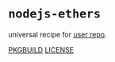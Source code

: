 # `nodejs-ethers`

universal recipe for [user repo](../themartiancompany/ur).

[PKGBUILD](PKGBUILD)
[LICENSE](COPYING)
